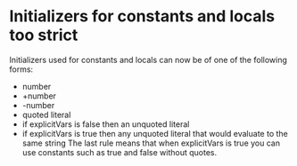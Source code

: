 # Initializers for constants and locals too strict
Initializers used for constants and locals can now be of one of the following forms:
* number
* +number
* -number
* quoted literal
* if explicitVars is false then an unquoted literal
* if explicitVars is true then any unquoted literal that would evaluate to the same string
The last rule means that when explicitVars is true you can use constants such as true and false without quotes.


